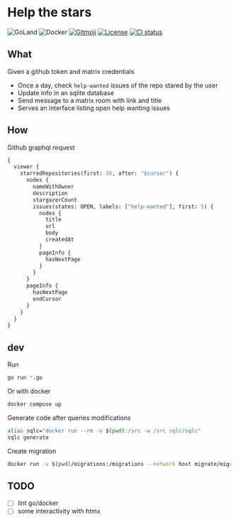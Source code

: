# Help the stars

![GoLand](https://img.shields.io/badge/GoLand-0f0f0f?&logo=goland&logoColor=white)
![Docker](https://img.shields.io/badge/docker-%230db7ed.svg?logo=docker&logoColor=white)
[![Gitmoji](https://img.shields.io/badge/gitmoji-%20😜%20😍-FFDD67.svg)](https://gitmoji.dev)
[![License](https://img.shields.io/badge/License-MIT-blue.svg)](https://opensource.org/licenses/MIT)
[![CI status](https://img.shields.io/github/actions/workflow/status/ad2ien/help-the-stars/build.yml?label=CI&logo=github)](https://github.com/ad2ien/help-the-stars/actions)

## What

Given a github token and matrix credentials

- Once a day, check `help-wanted` issues of the repo stared by the user
- Update info in an sqlite database
- Send message to a matrix room with link and title
- Serves an interface listing open help wanting issues

## How

Github graphql request

```graphql
{
  viewer {
    starredRepositories(first: 50, after: "$cursor") {
      nodes {
        nameWithOwner
        description
        stargazerCount
        issues(states: OPEN, labels: ["help-wanted"], first: 5) {
          nodes {
            title
            url
            body
            createdAt
          }
          pageInfo {
            hasNextPage
          }
        }
      }
      pageInfo {
        hasNextPage
        endCursor
      }
    }
  }
}
```

## dev

Run

```bash
go run *.go
```

Or with docker

```bash
docker compose up
```

Generate code after queries modifications

```bash
alias sqlc="docker run --rm -v $(pwd):/src -w /src sqlc/sqlc"
sqlc generate
```

Create migration

```bash
docker run -v $(pwd)/migrations:/migrations --network host migrate/migrate -path=/migrations -database "sqlite://db/help-the-stars.db" create -ext sql -dir /migrations -seq MIGRATION_NAME
```

## TODO

- [ ] lint go/docker
- [ ] some interactivity with htmx

